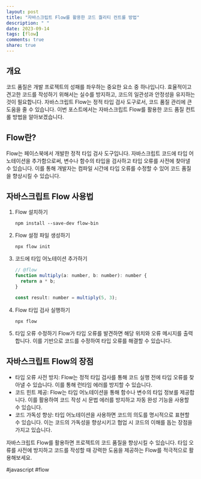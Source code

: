 ```yaml
---
layout: post
title: "자바스크립트 Flow를 활용한 코드 퀄리티 컨트롤 방법"
description: " "
date: 2023-09-14
tags: [flow]
comments: true
share: true
---
```


## 개요
코드 품질은 개발 프로젝트의 성패를 좌우하는 중요한 요소 중 하나입니다. 효율적이고 견고한 코드를 작성하기 위해서는 실수를 방지하고, 코드의 일관성과 안정성을 유지하는 것이 필요합니다. 자바스크립트 Flow는 정적 타입 검사 도구로서, 코드 품질 관리에 큰 도움을 줄 수 있습니다. 이번 포스트에서는 자바스크립트 Flow를 활용한 코드 품질 컨트롤 방법을 알아보겠습니다.

## Flow란?
Flow는 페이스북에서 개발한 정적 타입 검사 도구입니다. 자바스크립트 코드에 타입 어노테이션을 추가함으로써, 변수나 함수의 타입을 검사하고 타입 오류를 사전에 찾아낼 수 있습니다. 이를 통해 개발자는 컴파일 시간에 타입 오류를 수정할 수 있어 코드 품질을 향상시킬 수 있습니다.

## 자바스크립트 Flow 사용법
1. Flow 설치하기
   ```
   npm install --save-dev flow-bin
   ```

2. Flow 설정 파일 생성하기
   ```
   npx flow init
   ```

3. 코드에 타입 어노테이션 추가하기
   ```javascript
   // @flow
   function multiply(a: number, b: number): number {
     return a * b;
   }

   const result: number = multiply(5, 3);
   ```

4. Flow 타입 검사 실행하기
   ```
   npx flow
   ```

5. 타입 오류 수정하기
   Flow가 타입 오류를 발견하면 해당 위치와 오류 메시지를 출력합니다. 이를 기반으로 코드를 수정하여 타입 오류를 해결할 수 있습니다.

## 자바스크립트 Flow의 장점
- 타입 오류 사전 방지: Flow는 정적 타입 검사를 통해 코드 실행 전에 타입 오류를 찾아낼 수 있습니다. 이를 통해 런타임 에러를 방지할 수 있습니다.
- 코드 힌트 제공: Flow는 타입 어노테이션을 통해 함수나 변수의 타입 정보를 제공합니다. 이를 활용하여 코드 작성 시 문법 에러를 방지하고 자동 완성 기능을 사용할 수 있습니다.
- 코드 가독성 향상: 타입 어노테이션을 사용하면 코드의 의도를 명시적으로 표현할 수 있습니다. 이는 코드의 가독성을 향상시키고 협업 시 코드의 이해를 돕는 장점을 가지고 있습니다.

자바스크립트 Flow를 활용하면 프로젝트의 코드 품질을 향상시킬 수 있습니다. 타입 오류를 사전에 방지하고 코드를 작성할 때 강력한 도움을 제공하는 Flow를 적극적으로 활용해보세요.

#javascript #flow